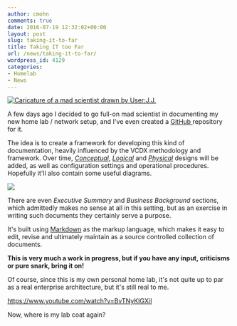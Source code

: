 ```yaml
---
author: cmohn
comments: true
date: 2016-07-19 12:32:02+00:00
layout: post
slug: taking-it-to-far
title: Taking IT too Far
url: /news/taking-it-to-far/
wordpress_id: 4129
categories:
- Homelab
- News
---
```


[![Caricature of a mad scientist drawn by User:J.J.](http://vninja.net/wordpress/wp-content/uploads/2016/07/Mad_scientist_transparent_background.svg_-1024x959.png)](https://commons.wikimedia.org/wiki/File:Mad_scientist_transparent_background.svg)

A few days ago I decided to go full-on mad scientist in documenting my new home lab / network setup, and I've even created a [GitHub ](https://github.com/h0bbel/homelab)repository for it.

The idea is to create a framework for developing this kind of documentation, heavily influenced by the VCDX methodology and framework. Over time, [_Conceptual_](https://github.com/h0bbel/homelab/blob/master/Conceptual.md), [_Logical_](https://github.com/h0bbel/homelab/blob/master/Logical.md) and [_Physical_](https://github.com/h0bbel/homelab/blob/master/Physical.md) designs will be added, as well as configuration settings and operational procedures. Hopefully it'll also contain some useful diagrams.

[![](https://github.com/h0bbel/homelab/blob/master/images/conceptual.png?raw=true)](https://github.com/h0bbel/homelab/blob/master/images/conceptual.png)

There are even _Executive Summary_ and _Business Background_ sections, which admittedly makes no sense at all in this setting, but as an exercise in writing such documents they certainly serve a purpose.

It's built using [Markdown](https://daringfireball.net/projects/markdown/) as the markup language, which makes it easy to edit, revise and ultimately maintain as a source controlled collection of documents.

**This is very much a work in progress, but if you have any input, criticisms or pure snark, bring it on!**

Of course, since this is my own personal home lab, it's not quite up to par as a real enterprise architecture, but it's still real to me.

https://www.youtube.com/watch?v=BvTNyKIGXiI

Now, where is my lab coat again?
